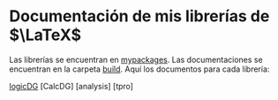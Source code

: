 # Documentación de mis librerías de $\LaTeX$

Las librerías se encuentran en [mypackages](https://github.com/DavidAGomezO/mypackages).
Las documentaciones se encuentran en la carpeta [build](https://github.com/DavidAGomezO/Documentation-MyPackages/tree/master/build).
Aquí los documentos para cada librería:

[logicDG](https://github.com/DavidAGomezO/Documentation-MyPackages/blob/master/build/logicDGDoc.pdf)
[CalcDG]
[analysis]
[tpro]
